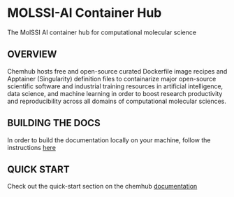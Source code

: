 # MOLSSI-AI Container Hub

The MolSSI AI container hub for computational molecular science

## OVERVIEW

Chemhub hosts free and open-source curated Dockerfile image recipes and Apptainer (Singularity) 
definition files to containarize major open-source scientific software
and industrial training resources in artificial intelligence, data science, and 
machine learning in order to boost research productivity and reproducibility across
all domains of computational molecular sciences.

## BUILDING THE DOCS

In order to build the documentation locally on your machine, follow the instructions [here](XXXX)

## QUICK START

Check out the quick-start section on the chemhub [documentation](XXXX)